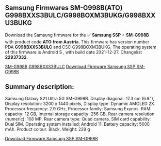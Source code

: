<h2>Samsung Firmwares SM-G998B(ATO) G998BXXS3BULC/G998BOXM3BUKG/G998BXXU3BUKG</h2>
Download the Samsung firmware for the ✅ <strong>Samsung SSP </strong> ⭐ <strong>SM-G998B</strong> with product code <strong>ATO</strong> <strong> from Austria</strong>. This firmware has version number PDA <strong>G998BXXS3BULC</strong> and CSC G998BOXM3BUKG. The operating system of this firmware is Android S , with build date 2021-12-27. Changelist <strong>22937332</strong>.

[SM-G998B](https://samfirm.shop/samsung/model/SM-G998B)
[G998BXXS3BULC](https://samfirm.shop/samsung/pda/G998BXXS3BULC)
[Download Firmware Samsung SSP SM-G998B](https://samfirm.shop/samsung/firmware/485528)
<h2>Summary description:</h2>
<p>Samsung Galaxy S21 Ultra 5G SM-G998B. Display diagonal: 17.3 cm (6.8"), Display resolution: 3200 x 1440 pixels, Display type: Dynamic AMOLED 2X. Processor frequency: 2.9 GHz, Processor family: Samsung Exynos. RAM capacity: 12 GB, Internal storage capacity: 256 GB. Rear camera resolution (numeric): 108 MP, Rear camera type: Quad camera. SIM card capability: Dual SIM. Operating system installed: Android 11. Battery capacity: 5000 mAh. Product colour: Black. Weight: 228 g</p>


[Download Firmware Samsung SSP SM-G998B](https://samfirm.shop/samsung/firmware/485528)
